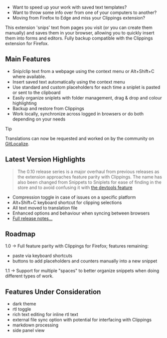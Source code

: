 - Want to speed up your work with saved text templates?
- Want to throw some info over from one of your computers to another?
- Moving from Firefox to Edge and miss your Clippings extension?

This extension 'snips' text from pages you visit (or you can create them manually) and saves them in your browser, allowing you to quickly insert them into forms and editors. Fully backup compatible with the Clippings extension for Firefox.

## Main Features

- Snip/clip text from a webpage using the context menu or Alt+Shift+C where available.
- Insert saved text automatically using the context menu
- Use standard and custom placeholders for each time a sniplet is pasted or sent to the clipboard
- Easily organize sniplets with folder management, drag & drop and colour highlighting
- Backup and restore from Clippings
- Work locally, synchronize across logged in browsers or do both depending on your needs

> [!TIP]
> Translations can now be requested and worked on by the community on [GitLocalize](https://gitlocalize.com/repo/9628).

## Latest Version Highlights

> The 0.10 release series is a major overhaul from previous releases as the extension approaches feature parity with Clippings. The name has also been changed from Snippets to Sniplets for ease of finding in the store and to avoid confusing it with [the devtools feature](https://developer.chrome.com/docs/devtools/javascript/snippets/)

- Compression toggle in case of issues on a specific platform
- Alt+Shift+C keyboard shortcut for clipping selections
- All text moved to translation file
- Enhanced options and behaviour when syncing between browsers
- [Full release notes…](https://github.com/jpc-ae/Snippets/blob/dev/CHANGELOG.md)

## Roadmap

1.0 -> Full feature parity with Clippings for Firefox; features remaining:

- paste via keyboard shortcuts
- buttons to add placeholders and counters manually into a new snippet

1.1 -> Support for multiple "spaces" to better organize snippets when doing different types of work.

## Features Under Consideration

- dark theme
- rtl toggle
- rich text editing for inline rtl text
- external file sync option with potential for interfacing with Clippings
- markdown processing
- side panel view

